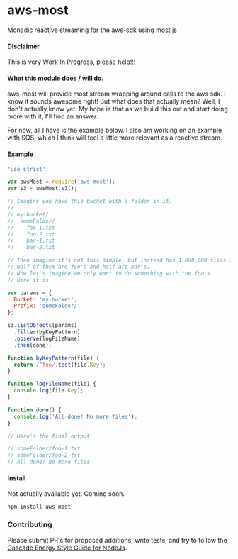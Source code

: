 # aws-most
Monadic reactive streaming for the aws-sdk using [most.js](https://github.com/cujojs/most)

#### Disclaimer

This is very Work In Progress, please help!!!

#### What this module does / will do.

aws-most will provide most stream wrapping around calls to the aws sdk. I know it sounds awesome right!
But what does that actually mean? Well, I don't actually know yet. My hope is that as we build this out and start doing
more with it, I'll find an answer.

For now, all I have is the example below. I also am working on an example with SQS, which I think will feel a little
more relevant as a reactive stream.

#### Example

```javascript
'use strict';

var awsMost = require('aws-most');
var s3 = awsMost.s3();

// Imagine you have this bucket with a folder in it.
//
// my-bucket/
//  someFolder/
//    foo-1.txt
//    foo-2.txt
//    bar-1.txt
//    bar-2.txt

// Then imagine it's not this simple, but instead has 1,000,000 files in it!!
// Half of them are foo's and half are bar's.
// Now let's imagine we only want to do something with the foo's.
// Here it is.

var params = {
  Bucket: 'my-bucket',
  Prefix: 'someFolder/'
};

s3.listObjects(params)
  .filter(byKeyPattern)
  .observe(logFileName)
  .then(done);

function byKeyPattern(file) {
  return /^foo/.test(file.Key);
}

function logFileName(file) {
  console.log(file.Key);
}

function done() {
  console.log('All done! No more files');
}

// Here's the final output

// someFolder/foo-1.txt
// someFolder/foo-2.txt
// All done! No more files
```

#### Install

Not actually available yet. Coming soon.

`npm install aws-most`

### Contributing

Please submit PR's for proposed additions, write tests, and try to follow the
[Cascade Energy Style Guide for NodeJs](https://github.com/CascadeEnergy/node-style-guide).
